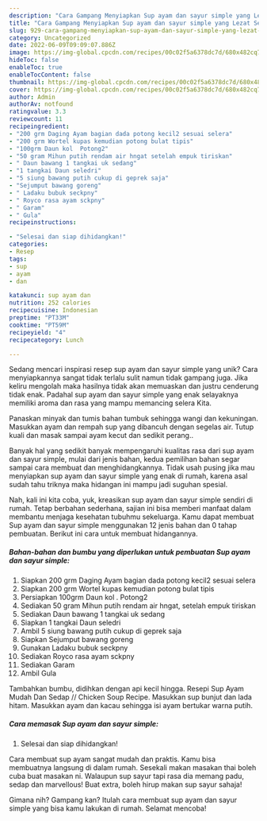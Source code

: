 ```yaml
---
description: "Cara Gampang Menyiapkan Sup ayam dan sayur simple yang Lezat Sekali"
title: "Cara Gampang Menyiapkan Sup ayam dan sayur simple yang Lezat Sekali"
slug: 929-cara-gampang-menyiapkan-sup-ayam-dan-sayur-simple-yang-lezat-sekali
category: Uncategorized
date: 2022-06-09T09:09:07.886Z
image: https://img-global.cpcdn.com/recipes/00c02f5a6378dc7d/680x482cq70/sup-ayam-dan-sayur-simple-foto-resep-utama.jpg
hideToc: false
enableToc: true
enableTocContent: false
thumbnail: https://img-global.cpcdn.com/recipes/00c02f5a6378dc7d/680x482cq70/sup-ayam-dan-sayur-simple-foto-resep-utama.jpg
cover: https://img-global.cpcdn.com/recipes/00c02f5a6378dc7d/680x482cq70/sup-ayam-dan-sayur-simple-foto-resep-utama.jpg
author: Admin
authorAv: notfound
ratingvalue: 3.3
reviewcount: 11
recipeingredient:
- "200 grm Daging Ayam bagian dada potong kecil2 sesuai selera"
- "200 grm Wortel kupas kemudian potong bulat tipis"
- "100grm Daun kol  Potong2"
- "50 gram Mihun putih rendam air hngat setelah empuk tiriskan"
- " Daun bawang 1 tangkai uk sedang"
- "1 tangkai Daun seledri"
- "5 siung bawang putih cukup di geprek saja"
- "Sejumput bawang goreng"
- " Ladaku bubuk seckpny"
- " Royco rasa ayam sckpny"
- " Garam"
- " Gula"
recipeinstructions:

- "Selesai dan siap dihidangkan!"
categories:
- Resep
tags:
- sup
- ayam
- dan

katakunci: sup ayam dan 
nutrition: 252 calories
recipecuisine: Indonesian
preptime: "PT33M"
cooktime: "PT59M"
recipeyield: "4"
recipecategory: Lunch

---
```





Sedang mencari inspirasi resep sup ayam dan sayur simple yang unik? Cara menyiapkannya sangat tidak terlalu sulit namun tidak gampang juga. Jika keliru mengolah maka hasilnya tidak akan memuaskan dan justru cenderung tidak enak. Padahal sup ayam dan sayur simple yang enak selayaknya memiliki aroma dan rasa yang mampu memancing selera Kita.





Panaskan minyak dan tumis bahan tumbuk sehingga wangi dan kekuningan. Masukkan ayam dan rempah sup yang dibancuh dengan segelas air. Tutup kuali dan masak sampai ayam kecut dan sedikit perang..

Banyak hal yang sedikit banyak mempengaruhi kualitas rasa dari sup ayam dan sayur simple, mulai dari jenis bahan, kedua pemilihan bahan segar sampai cara membuat dan menghidangkannya. Tidak usah pusing jika mau menyiapkan sup ayam dan sayur simple yang enak di rumah, karena asal sudah tahu triknya maka hidangan ini mampu jadi suguhan spesial.






Nah, kali ini kita coba, yuk, kreasikan sup ayam dan sayur simple sendiri di rumah. Tetap berbahan sederhana, sajian ini bisa memberi manfaat dalam membantu menjaga kesehatan tubuhmu sekeluarga. Kamu dapat membuat Sup ayam dan sayur simple menggunakan 12 jenis bahan dan 0 tahap pembuatan. Berikut ini cara untuk membuat hidangannya.

<!--inarticleads1-->

##### Bahan-bahan dan bumbu yang diperlukan untuk pembuatan Sup ayam dan sayur simple:

1. Siapkan 200 grm Daging Ayam bagian dada potong kecil2 sesuai selera
1. Siapkan 200 grm Wortel kupas kemudian potong bulat tipis
1. Persiapkan 100grm Daun kol . Potong2
1. Sediakan 50 gram Mihun putih rendam air hngat, setelah empuk tiriskan
1. Sediakan  Daun bawang 1 tangkai uk sedang
1. Siapkan 1 tangkai Daun seledri
1. Ambil 5 siung bawang putih cukup di geprek saja
1. Siapkan Sejumput bawang goreng
1. Gunakan  Ladaku bubuk seckpny
1. Sediakan  Royco rasa ayam sckpny
1. Sediakan  Garam
1. Ambil  Gula


Tambahkan bumbu, didihkan dengan api kecil hingga. Resepi Sup Ayam Mudah Dan Sedap // Chicken Soup Recipe. Masukkan sup bunjut dan lada hitam. Masukkan ayam dan kacau sehingga isi ayam bertukar warna putih. 

<!--inarticleads2-->

##### Cara memasak Sup ayam dan sayur simple:


1. Selesai dan siap dihidangkan!

Cara membuat sup ayam sangat mudah dan praktis. Kamu bisa membuatnya langsung di dalam rumah. Sesekali makan masakan thai boleh cuba buat masakan ni. Walaupun sup sayur tapi rasa dia memang padu, sedap dan marvellous! Buat extra, boleh hirup makan sup sayur sahaja! 

Gimana nih? Gampang kan? Itulah cara membuat sup ayam dan sayur simple yang bisa kamu lakukan di rumah. Selamat mencoba!
